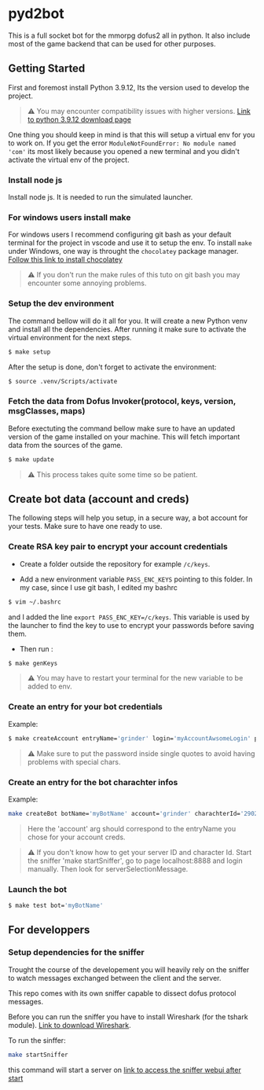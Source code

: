# pyd2bot

This is a full socket bot for the mmorpg dofus2 all in python. It also include most of the game backend that can be used for other purposes.

## Getting Started

First and foremost install Python 3.9.12, Its the version used to develop the project.

> :warning: You may encounter compatibility issues with higher versions. [Link to python 3.9.12 download page](https://www.python.org/downloads/release/python-3912/)

One thing you should keep in mind is that this will setup a virtual env for you to work on. If you get the error `ModuleNotFoundError: No module named 'com'` its most likely because you opened a new terminal and you didn't activate the virtual env of the project.

### Install node js

Install node js. It is needed to run the simulated launcher.

### For windows users install make

For windows users I recommend configuring git bash as your default terminal for the project in vscode and use it to setup the env.
To install `make` under Windows, one way is throught the `chocolatey` package manager.
[Follow this link to install chocolatey](https://www.liquidweb.com/kb/how-to-install-chocolatey-on-windows/)

> :warning: If you don't run the make rules of this tuto on git bash you may encounter some annoying problems.

### Setup the dev environment

The command bellow will do it all for you. It will create a new Python venv and install all the dependencies.
After running it make sure to activate the virtual environment for the next steps.

```bash
$ make setup
```

After the setup is done, don't forget to activate the environment:

```bash
$ source .venv/Scripts/activate
```

### Fetch the data from Dofus Invoker(protocol, keys, version, msgClasses, maps)

Before exectuting the command bellow make sure to have an updated version of the game installed on your machine.
This will fetch important data from the sources of the game.

```bash
$ make update
```

> :warning: This process takes quite some time so be patient.

## Create bot data (account and creds)

The following steps will help you setup, in a secure way, a bot account for your tests. Make sure to have one ready to use.

### Create RSA key pair to encrypt your account credentials

* Create a folder outside the repository for example `/c/keys`.
  
* Add a new environment variable `PASS_ENC_KEYS` pointing to this folder. In my case, since I use git bash, I edited my bashrc 
```bash 
$ vim ~/.bashrc
```
and I added the line `export PASS_ENC_KEY=/c/keys`. This variable is used by the launcher to find the key to use to encrypt your passwords before saving them.

* Then run :

```bash
$ make genKeys
```

> :warning: You may have to restart your terminal for the new variable to be added to env.

### Create an entry for your bot credentials

Example:

```bash
$ make createAccount entryName='grinder' login='myAccountAwsomeLogin' password='keepThisOneSafe'
```

> :warning: Make sure to put the password inside single quotes to avoid having problems with special chars.

### Create an entry for the bot charachter infos

Example:

```bash
make createBot botName='myBotName' account='grinder' charachterId='290210840786' serverId='210'
```

> Here the 'account' arg should correspond to the entryName you chose for your account creds.

> :warning: If you don't know how to get your server ID and character Id. Start the sniffer 'make startSniffer', go to page localhost:8888 and login manually. Then look for serverSelectionMessage.

### Launch the bot

```bash 
$ make test bot='myBotName'
```

## For developpers 

### Setup dependencies for the sniffer 

Trought the course of the developement you will heavily rely on the sniffer to watch messages exchanged between the client and the server.

This repo comes with its own sniffer capable to dissect dofus protocol messages.

Before you can run the sniffer you have to install Wireshark (for the tshark module). [Link to download Wireshark](https://www.wireshark.org/download.html).

To run the sinffer:
```bash
make startSniffer
```
this command will start a server on [link to access the sniffer webui after start](http://localhost:8888)


